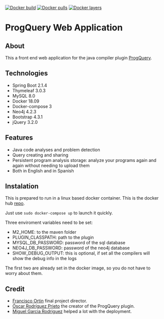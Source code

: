 
[![Docker build](https://img.shields.io/docker/cloud/build/uo257431/prog_query_web_app.svg)](https://cloud.docker.com/u/uo257431/repository/docker/uo257431/prog_query_web_app)
[![Docker pulls](https://img.shields.io/docker/pulls/uo257431/prog_query_web_app.svg)](https://cloud.docker.com/u/uo257431/repository/docker/uo257431/prog_query_web_app)
[![Docker layers](https://img.shields.io/microbadger/layers/uo257431/prog_query_web_app.svg)](https://cloud.docker.com/u/uo257431/repository/docker/uo257431/prog_query_web_app)

 # ProgQuery Web Application
 
 ## About
 
 This a front end web application for the java compiler plugin [ProgQuery](https://github.com/OscarRodriguezPrieto/ProgQuery).
 
 ## Technologies
 
 - Spring Boot 2.1.4
 - Thymeleaf 3.0.3
 - MySQL 8.0
 - Docker 18.09
 - Docker-compose 3
 - Neo4j 4.2.3
 - Bootstrap 4.3.1
 - jQuery 3.2.0
 
 ## Features
 
 - Java code analyses and problem detection
 - Query creating and sharing
 - Persistent program analysis storage: analyze your programs again and again without needing to upload them
 - Both in English and in Spanish
 
 ## Instalation
 
 This is prepared to run in a linux based docker container.
 This is the docker hub [repo](https://hub.docker.com/r/uo257431/prog_query_web_app).
 
 Just use `sudo docker-compose up` to launch it quickly.
 
 Three enviroment variables need to be set:
 
 - M2_HOME: to the maven folder
 - PLUGIN_CLASSPATH: path to the plugin 
 - MYSQL_DB_PASSWORD: password of the sql database
 - NEO4J_DB_PASSWORD: password of the neo4j database
 - SHOW_DEBUG_OUTPUT: this is optional, if set all the compilers will show the debug info in the logs
 
 The first two are already set in the docker image, so you do not have to worry about them.
 
 ## Credit
 
 - [Francisco Ortin](https://github.com/francisco-ortin) final project director.
 - [Óscar Rodríguez Prieto](https://github.com/OscarRodriguezPrieto) the creator of the ProgQuery plugin.
 - [Miguel Garcia Rodriguez](https://github.com/miguelgrdotcom) helped a lot with the deployment.
 
